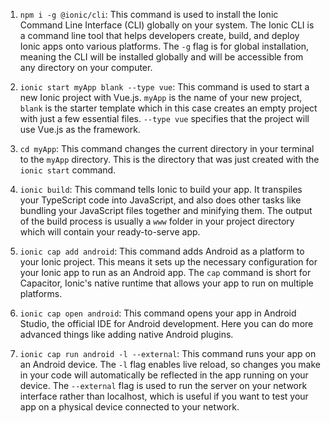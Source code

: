 1. `npm i -g @ionic/cli`: This command is used to install the Ionic Command Line Interface (CLI) globally on your system. The Ionic CLI is a command line tool that helps developers create, build, and deploy Ionic apps onto various platforms. The `-g` flag is for global installation, meaning the CLI will be installed globally and will be accessible from any directory on your computer.

2. `ionic start myApp blank --type vue`: This command is used to start a new Ionic project with Vue.js. `myApp` is the name of your new project, `blank` is the starter template which in this case creates an empty project with just a few essential files. `--type vue` specifies that the project will use Vue.js as the framework.

3. `cd myApp`: This command changes the current directory in your terminal to the `myApp` directory. This is the directory that was just created with the `ionic start` command.

4. `ionic build`: This command tells Ionic to build your app. It transpiles your TypeScript code into JavaScript, and also does other tasks like bundling your JavaScript files together and minifying them. The output of the build process is usually a `www` folder in your project directory which will contain your ready-to-serve app.

5. `ionic cap add android`: This command adds Android as a platform to your Ionic project. This means it sets up the necessary configuration for your Ionic app to run as an Android app. The `cap` command is short for Capacitor, Ionic's native runtime that allows your app to run on multiple platforms.

6. `ionic cap open android`: This command opens your app in Android Studio, the official IDE for Android development. Here you can do more advanced things like adding native Android plugins.

7. `ionic cap run android -l --external`: This command runs your app on an Android device. The `-l` flag enables live reload, so changes you make in your code will automatically be reflected in the app running on your device. The `--external` flag is used to run the server on your network interface rather than localhost, which is useful if you want to test your app on a physical device connected to your network.
